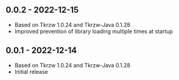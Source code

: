 ## 0.0.2 - 2022-12-15
 - Based on Tkrzw 1.0.24 and Tkrzw-Java 0.1.28
 - Improved prevention of library loading multiple times at startup

## 0.0.1 - 2022-12-14
 - Based on Tkrzw 1.0.24 and Tkrzw-Java 0.1.28
 - Initial release

